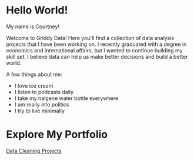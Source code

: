 # Hello World! 

My name is Courtney!

Welcome to Griddy Data! Here you'll find a collection of data analysis projects that I have been working on. I recently graduated with a degree in economics and international affairs, but I wanted to continue building my skill set. I believe data can help us make better decisions and build a better world.

A few things about me:
- I love ice cream
- I listen to podcasts daily
- I take my nalgene water bottle everywhere 
- I am really into politics
- I try to live minimally


# Explore My Portfolio

[Data Cleaning Projects](https://github.com/cmckimmey/GriddyData.wiki.git)
